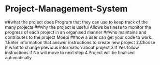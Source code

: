 # Project-Management-System
##what the project does
Program that they can use to keep track of the many projects
##why the project is useful
Allows business to monitor the progress of each project in an organised manner
##who maintains and contributes to the project
Moepi
##how a user can get your code to work.
1.Enter information that answer instructions to create new project
2.Choose if want to change previous information about project
3.If Yes follow instructions if No will move to next step
4.Project will be finalised automatically
